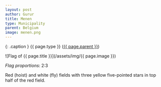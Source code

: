 ```yaml
---
layout: post
author: Gurur
title: Menen
type: Municipality
parent: Belgium
image: menen.png
---
```

{: .caption }
{{ page.type }} ([{{ page.parent }}](/2019/03/14/belgium.html))

![Flag of {{ page.title }}](/assets/img/{{ page.image }})

*Flag proportions*: 2:3

Red (hoist) and white (fly) fields with three yellow five-pointed stars in top half of the red field.